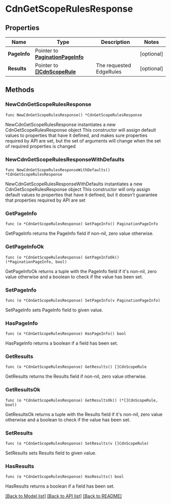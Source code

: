 # CdnGetScopeRulesResponse

## Properties

Name | Type | Description | Notes
------------ | ------------- | ------------- | -------------
**PageInfo** | Pointer to [**PaginationPageInfo**](paginationPageInfo.md) |  | [optional] 
**Results** | Pointer to [**[]CdnScopeRule**](cdnScopeRule.md) | The requested EdgeRules | [optional] 

## Methods

### NewCdnGetScopeRulesResponse

`func NewCdnGetScopeRulesResponse() *CdnGetScopeRulesResponse`

NewCdnGetScopeRulesResponse instantiates a new CdnGetScopeRulesResponse object
This constructor will assign default values to properties that have it defined,
and makes sure properties required by API are set, but the set of arguments
will change when the set of required properties is changed

### NewCdnGetScopeRulesResponseWithDefaults

`func NewCdnGetScopeRulesResponseWithDefaults() *CdnGetScopeRulesResponse`

NewCdnGetScopeRulesResponseWithDefaults instantiates a new CdnGetScopeRulesResponse object
This constructor will only assign default values to properties that have it defined,
but it doesn't guarantee that properties required by API are set

### GetPageInfo

`func (o *CdnGetScopeRulesResponse) GetPageInfo() PaginationPageInfo`

GetPageInfo returns the PageInfo field if non-nil, zero value otherwise.

### GetPageInfoOk

`func (o *CdnGetScopeRulesResponse) GetPageInfoOk() (*PaginationPageInfo, bool)`

GetPageInfoOk returns a tuple with the PageInfo field if it's non-nil, zero value otherwise
and a boolean to check if the value has been set.

### SetPageInfo

`func (o *CdnGetScopeRulesResponse) SetPageInfo(v PaginationPageInfo)`

SetPageInfo sets PageInfo field to given value.

### HasPageInfo

`func (o *CdnGetScopeRulesResponse) HasPageInfo() bool`

HasPageInfo returns a boolean if a field has been set.

### GetResults

`func (o *CdnGetScopeRulesResponse) GetResults() []CdnScopeRule`

GetResults returns the Results field if non-nil, zero value otherwise.

### GetResultsOk

`func (o *CdnGetScopeRulesResponse) GetResultsOk() (*[]CdnScopeRule, bool)`

GetResultsOk returns a tuple with the Results field if it's non-nil, zero value otherwise
and a boolean to check if the value has been set.

### SetResults

`func (o *CdnGetScopeRulesResponse) SetResults(v []CdnScopeRule)`

SetResults sets Results field to given value.

### HasResults

`func (o *CdnGetScopeRulesResponse) HasResults() bool`

HasResults returns a boolean if a field has been set.


[[Back to Model list]](../README.md#documentation-for-models) [[Back to API list]](../README.md#documentation-for-api-endpoints) [[Back to README]](../README.md)


